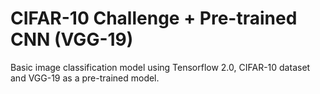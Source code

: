 # CIFAR-10 Challenge + Pre-trained CNN (VGG-19)

Basic image classification model using Tensorflow 2.0, CIFAR-10 dataset and VGG-19 as a pre-trained model.
